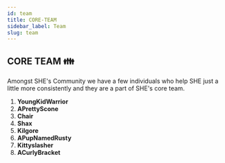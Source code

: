 ```yaml
---
id: team
title: CORE-TEAM
sidebar_label: Team
slug: team
---
```


## CORE TEAM 👪 

Amongst SHE's Community we have a few individuals who help SHE just a little more consistently and they are a part of SHE's core team.

1. **YoungKidWarrior**
2. **APrettyScone**
3. **Chair**
4. **Shax**
5. **Kilgore**
6. **APupNamedRusty**
7. **Kittyslasher**
8. **ACurlyBracket**